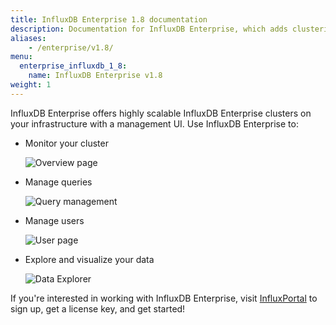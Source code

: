 ```yaml
---
title: InfluxDB Enterprise 1.8 documentation
description: Documentation for InfluxDB Enterprise, which adds clustering, high availability, fine-grained authorization, and more to InfluxDB OSS.
aliases:
    - /enterprise/v1.8/
menu:
  enterprise_influxdb_1_8:
    name: InfluxDB Enterprise v1.8
weight: 1
---
```


InfluxDB Enterprise offers highly scalable InfluxDB Enterprise clusters on your infrastructure
with a management UI.
Use InfluxDB Enterprise to:

* Monitor your cluster

    ![Overview page](/img/chronograf/1-5-overview-chrono.png)

* Manage queries

    ![Query management](/img/chronograf/1-5-manage-queries-chrono.png)

* Manage users

    ![User page](/img/chronograf/1-6-admin-usermanagement-cluster.png)

* Explore and visualize your data

    ![Data Explorer](/img/chronograf/1-6-data-explorer.png)

If you're interested in working with InfluxDB Enterprise, visit
[InfluxPortal](https://portal.influxdata.com/) to sign up, get a license key,
and get started!
